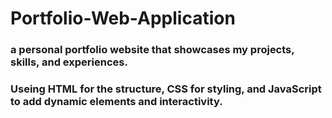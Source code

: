 # Portfolio-Web-Application
<h3> a personal portfolio website that showcases my projects, skills, and experiences.</h3>
 <h3>Useing HTML for the structure, CSS for styling, and JavaScript to add dynamic elements and interactivity.</h3>
